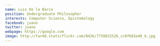 ```yaml
---
name: Luis De la Barca
position: Undergraduate Philosopher
interests: Computer Science, Epistemology
facebook: juano
twitter: juano
webpage: https://google.com
image: http://farm9.staticflickr.com/8426/7758832526_cc8f681e48_b.jpg
---
```

